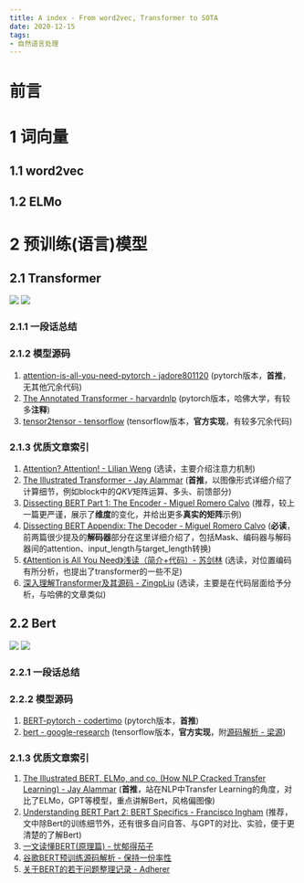 ```yaml
---
title: A index - From word2vec, Transformer to SOTA 
date: 2020-12-15
tags:
- 自然语言处理
---
```


# 前言


# 1 词向量
## 1.1 word2vec
## 1.2 ELMo

# 2 预训练(语言)模型
## 2.1 Transformer
![](https://i.loli.net/2020/12/15/kUp6erNM2tAZ4zH.png)
![](https://i.loli.net/2020/12/15/ZGCuHEVtlbUd1ap.png)
### 2.1.1 一段话总结
### 2.1.2 模型源码
1. [attention-is-all-you-need-pytorch - jadore801120](https://github.com/jadore801120/attention-is-all-you-need-pytorch) (pytorch版本，**首推**，无其他冗余代码)
2. [The Annotated Transformer - harvardnlp](https://nlp.seas.harvard.edu/2018/04/03/attention.html) (pytorch版本，哈佛大学，有较多**注释**)
3. [tensor2tensor - tensorflow](https://github.com/tensorflow/tensor2tensor/blob/master/tensor2tensor/models/transformer.py) (tensorflow版本，**官方实现**，有较多冗余代码)

### 2.1.3 优质文章索引
1. [Attention? Attention! - Lilian Weng](https://lilianweng.github.io/lil-log/2018/06/24/attention-attention.html) (选读，主要介绍注意力机制)
2. [The Illustrated Transformer - Jay Alammar](https://jalammar.github.io/illustrated-transformer/) (**首推**，以图像形式详细介绍了计算细节，例如block中的$QKV$矩阵运算、多头、前馈部分)
3. [Dissecting BERT Part 1: The Encoder - Miguel Romero Calvo](https://medium.com/dissecting-bert/dissecting-bert-part-1-d3c3d495cdb3) (推荐，较上一篇更严谨，展示了**维度**的变化，并给出更多**真实的矩阵**示例)
4. [Dissecting BERT Appendix: The Decoder - Miguel Romero Calvo](https://medium.com/dissecting-bert/dissecting-bert-appendix-the-decoder-3b86f66b0e5f) (**必读**，前两篇很少提及的**解码器**部分在这里详细介绍了，包括Mask、编码器与解码器间的attention、input_length与target_length转换)
5. [《Attention is All You Need》浅读（简介+代码）- 苏剑林](https://kexue.fm/archives/4765) (选读，对位置编码有所分析，也提出了transformer的一些不足)
6. [深入理解Transformer及其源码 - ZingpLiu](https://www.cnblogs.com/zingp/p/11696111.html) (选读，主要是在代码层面给予分析，与哈佛的文章类似)

## 2.2 Bert
![](https://i.loli.net/2020/12/15/18wZPMjQp5COuT2.png)
![](https://i.loli.net/2020/12/15/U4htoOYcn1kLTAy.png)
### 2.2.1 一段话总结
### 2.2.2 模型源码
1. [BERT-pytorch - codertimo](https://github.com/codertimo/BERT-pytorch) (pytorch版本，**首推**)
2. [bert - google-research](https://github.com/google-research/bert) (tensorflow版本，**官方实现**，附[源码解析 - 梁源](https://www.cnblogs.com/Milburn/p/12031521.html))

### 2.1.3 优质文章索引
1. [The Illustrated BERT, ELMo, and co. (How NLP Cracked Transfer Learning) - Jay Alammar](https://jalammar.github.io/illustrated-bert/) (**首推**，站在NLP中Transfer Learning的角度，对比了ELMo，GPT等模型，重点讲解Bert，风格偏图像)
2. [Understanding BERT Part 2: BERT Specifics - Francisco Ingham](https://medium.com/dissecting-bert/dissecting-bert-part2-335ff2ed9c73) (推荐，文中除Bert的训练细节外，还有很多自问自答、与GPT的对比、实验，便于更清楚的了解Bert)
3. [一文读懂BERT(原理篇) - 忧郁得茄子](https://blog.csdn.net/jiaowoshouzi/article/details/89073944)
4. [谷歌BERT预训练源码解析 - 保持一份率性](https://blog.csdn.net/weixin_39470744)
5. [关于BERT的若干问题整理记录 - Adherer](https://zhuanlan.zhihu.com/p/95594311)
